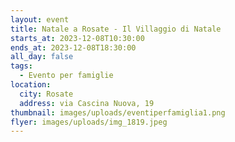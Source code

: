 ```yaml
---
layout: event
title: Natale a Rosate - Il Villaggio di Natale
starts_at: 2023-12-08T10:30:00
ends_at: 2023-12-08T18:30:00
all_day: false
tags:
  - Evento per famiglie
location:
  city: Rosate
  address: via Cascina Nuova, 19
thumbnail: images/uploads/eventiperfamiglia1.png
flyer: images/uploads/img_1819.jpeg
---
```

